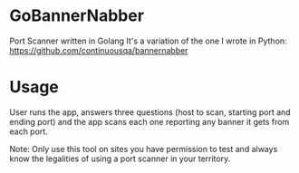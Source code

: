 # GoBannerNabber
Port Scanner written in Golang
It's a variation of the one I wrote in Python: https://github.com/continuousqa/bannernabber
# Usage
User runs the app, answers three questions (host to scan, starting port and ending port) and the app scans each one reporting any banner it gets from each port.

Note: Only use this tool on sites you have permission to test and always know the legalities of using a port scanner in your territory.

